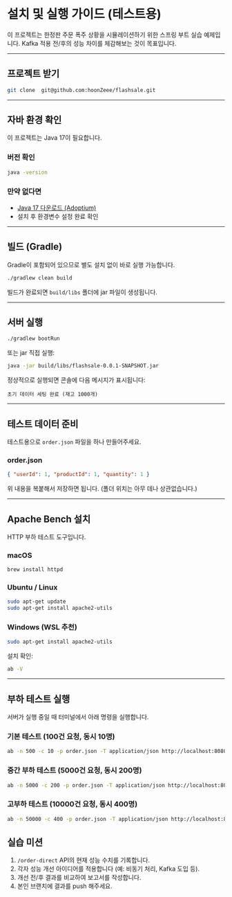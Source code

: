 #  설치 및 실행 가이드 (테스트용)

이 프로젝트는 한정판 주문 폭주 상황을 시뮬레이션하기 위한 스프링 부트 실습 예제입니다.
Kafka 적용 전/후의 성능 차이를 체감해보는 것이 목표입니다.

---

##  프로젝트 받기

```bash
git clone  git@github.com:hoonZeee/flashsale.git
```

---

## 자바 환경 확인

이 프로젝트는 Java 17이 필요합니다.

### 버전 확인

```bash
java -version
```

### 만약 없다면

* [Java 17 다운로드 (Adoptium)](https://adoptium.net/temurin/releases/?version=17)
* 설치 후 환경변수 설정 완료 확인

---

## 빌드 (Gradle)

Gradle이 포함되어 있으므로 별도 설치 없이 바로 실행 가능합니다.

```bash
./gradlew clean build
```

빌드가 완료되면 `build/libs` 폴더에 jar 파일이 생성됩니다.

---

## 서버 실행

```bash
./gradlew bootRun
```

또는 jar 직접 실행:

```bash
java -jar build/libs/flashsale-0.0.1-SNAPSHOT.jar
```

정상적으로 실행되면 콘솔에 다음 메시지가 표시됩니다:

```
초기 데이터 세팅 완료 (재고 1000개)
```

---

## 테스트 데이터 준비

테스트용으로 `order.json` 파일을 하나 만들어주세요.

### order.json

```json
{ "userId": 1, "productId": 1, "quantity": 1 }
```

위 내용을 복붙해서 저장하면 됩니다. (폴더 위치는 아무 데나 상관없습니다.)

---

## Apache Bench 설치

HTTP 부하 테스트 도구입니다.

### macOS

```bash
brew install httpd
```

###  Ubuntu / Linux

```bash
sudo apt-get update
sudo apt-get install apache2-utils
```

###  Windows (WSL 추천)

```bash
sudo apt-get install apache2-utils
```

설치 확인:

```bash
ab -V
```

---

##  부하 테스트 실행

서버가 실행 중일 때 터미널에서 아래 명령을 실행합니다.

### 기본 테스트 (100건 요청, 동시 10명)

```bash
ab -n 500 -c 10 -p order.json -T application/json http://localhost:8080/order-direct
```

### 중간 부하 테스트 (5000건 요청, 동시 200명)

```bash
ab -n 5000 -c 200 -p order.json -T application/json http://localhost:8080/order-direct
```

### 고부하 테스트 (10000건 요청, 동시 400명)

```bash
ab -n 50000 -c 400 -p order.json -T application/json http://localhost:8080/order-direct
```



## 실습 미션

1. `/order-direct` API의 현재 성능 수치를 기록합니다.
2. 각자 성능 개선 아이디어를 적용합니다 (예: 비동기 처리, Kafka 도입 등).
3. 개선 전/후 결과를 비교하여 보고서를 작성합니다.
4. 본인 브랜치에 결과를 push 해주세요.


